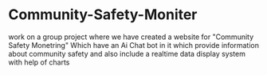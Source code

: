 # Community-Safety-Moniter
work on a group project where we have created a website for "Community Safety Monetring" Which have an Ai Chat bot in it which provide information about community safety and also include a realtime  data display system with help of charts 
